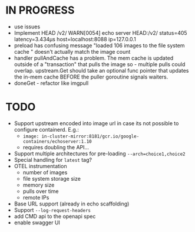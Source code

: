 # IN PROGRESS

- use issues
- Implement HEAD /v2/
  WARN[0054] echo server HEAD:/v2/ status=405 latency=3.434µs host=localhost:8088 ip=127.0.0.1 
- preload has confusing message "loaded 106 images to the file system cache " doesn't actually
  match the image count
- handler pullAndCache has a problem. The mem cache is updated outside of a "transaction"
  that pulls the image so - multiple pulls could overlap. upstream.Get should take an optional
  func pointer that updates the in-mem cache BEFORE the puller goroutine signals waiters.
- doneGet - refactor like imgpull

# TODO

- Support upstream encoded into image url in case its not possible to configure containerd. E.g.:
  - `image: in-cluster-mirror:8181/gcr.io/google-containers/echoserver:1.10`
  - requires doubling the API...
- Support multiple architectures for pre-loading `--arch=choice1,choice2`
- Special handling for `latest` tag?
- OTEL instrumentation
  - number of images
  - file system storage size
  - memory size
  - pulls over time
  - remote IPs
- Base URL support (already in echo scaffolding)
- Support `--log-request-headers`
- add CMD api to the openapi spec
- enable swagger UI